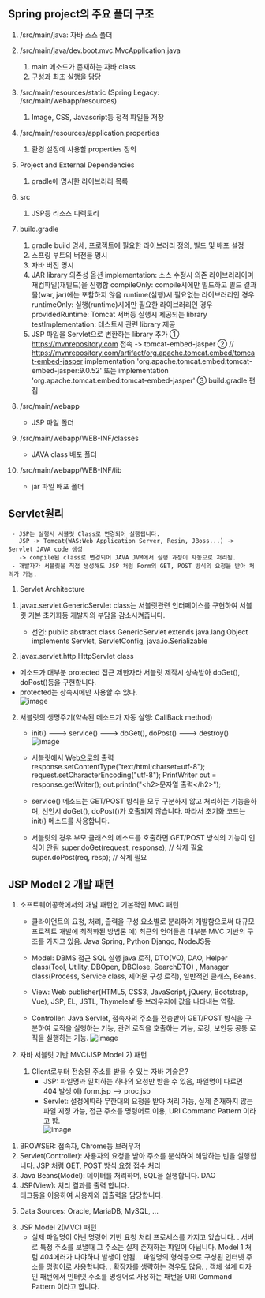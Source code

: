 ## Spring project의 주요 폴더 구조

1. /src/main/java: 자바 소스 폴더

2. /src/main/java/dev.boot.mvc.MvcApplication.java
   1) main 메소드가 존재하는 자바 class
   2) 구성과 최초 실행을 담당

3. /src/main/resources/static (Spring Legacy: /src/main/webapp/resources)
   1) Image, CSS, Javascript등 정적 파일들 저장

4. /src/main/resources/application.properties
   1) 환경 설정에 사용할 properties 정의

5. Project and External Dependencies
   1) gradle에 명시한 라이브러리 목록

6. src
   1) JSP등 리소스 디렉토리

7. build.gradle
   1) gradle build 명세, 프로젝트에 필요한 라이브러리 정의, 빌드 및 배포 설정
   2) 스프링 부트의 버전을 명시
   3) 자바 버전 명시
   4) JAR library 의존성 옵션
       implementation: 소스 수정시 의존 라이브러리이며 재컴파일(재빌드)을 진행함
       compileOnly: compile시에만 빌드하고 빌드 결과물(war, jar)에는 포함하지 않음
                         runtime(실행)시 필요없는 라이브러리인 경우 
       runtimeOnly: 실행(runtime)시에만 필요한 라이브러리인 경우
       providedRuntime: Tomcat 서버등 실행시 제공되는 library
       testImplementation: 테스트시 관련 library 제공
   5) JSP 파일을 Servlet으로 변환하는 library 추가
      ① https://mvnrepository.com 접속 -> tomcat-embed-jasper
      ② // https://mvnrepository.com/artifact/org.apache.tomcat.embed/tomcat-embed-jasper
          implementation 'org.apache.tomcat.embed:tomcat-embed-jasper:9.0.52'
          또는
          implementation 'org.apache.tomcat.embed:tomcat-embed-jasper'
      ③ build.gradle 편집
 8. /src/main/webapp
     - JSP 파일 폴더
  
 9. /src/main/webapp/WEB-INF/classes
     - JAVA class 배포 폴더

 10. /src/main/webapp/WEB-INF/lib
     - jar 파일 배포 폴더

## Servlet원리
     - JSP는 실행시 서블릿 Class로 변경되어 실행됩니다.
       JSP -> Tomcat(WAS:Web Application Server, Resin, JBoss...) -> Servlet JAVA code 생성
       -> compile된 class로 변경되어 JAVA JVM에서 실행 과정이 자동으로 처리됨.
     - 개발자가 서블릿을 직접 생성해도 JSP 처럼 Form의 GET, POST 방식의 요청을 받아 처리가 가능.
 
1. Servlet Architecture
1) javax.servlet.GenericServlet class는 서블릿관련 인터페이스를 구현하여
   서블릿 기본 초기화등 개발자의 부담을 감소시켜줍니다.
    - 선언: public abstract class GenericServlet extends java.lang.Object  implements Servlet, ServletConfig, java.io.Serializable

2) javax.servlet.http.HttpServlet class
  - 메소드가 대부분 protected 접근 제한자라 서블릿 제작시 상속받아
    doGet(), doPost()등을 구현합니다.
  - protected는 상속시에만 사용할 수 있다.<br>
![image](https://user-images.githubusercontent.com/84116509/154664621-da75c7c5-deb5-4d2f-b19e-56d1d99a18ec.png)
2. 서블릿의 생명주기(약속된 메소드가 자동 실행: CallBack method)
   - init() ---> service() ---> doGet(), doPost() ---> destroy()
   ![image](https://user-images.githubusercontent.com/84116509/154664679-471022ad-dcf0-4078-91dc-c2ad3d69817d.png)

   - 서블릿에서 Web으로의 출력
     response.setContentType("text/html;charset=utf-8");
     request.setCharacterEncoding("utf-8");
     PrintWriter out =  response.getWriter();
     out.println("\<h2>문자열 출력\</h2>");

   - service() 메소드는 GET/POST 방식을 모두 구분하지 않고 처리하는 기능을하며,
     선언시 doGet(), doPost()가 호출되지 않습니다. 따라서 초기화 코드는 init() 메소드를
     사용합니다.
 
   - 서블릿의 경우 부모 클래스의 메소드를 호출하면 GET/POST 방식의 기능이 인식이 안됨
     super.doGet(request, response); // 삭제 필요
     super.doPost(req, resp);           // 삭제 필요
     
## JSP Model 2 개발 패턴

1. 소프트웨어공학에서의 개발 패턴인 기본적인 MVC 패턴
   - 클라이언트의 요청, 처리, 출력을 구성 요소별로 분리하여 개발함으로써
     대규모 프로젝트 개발에 최적화된 방법론
      예) 최근의 언어들은 대부분 MVC 기반의 구조를 가지고 있음.
           Java Spring, Python Django, NodeJS등

   - Model: DBMS 접근 SQL 실행 java 로직, DTO(VO), DAO,
               Helper class(Tool, Utility, DBOpen, DBClose, SearchDTO)
               , Manager class(Process, Service class, 제어문 구성 로직), 일반적인 클래스, Beans.

   - View: Web publisher(HTML5, CSS3, JavaScript, jQuery, Bootstrap, Vue),
             JSP, EL, JSTL, Thymeleaf 등 브러우저에 값을 나타내는 역활.

   - Controller: Java Servlet, 접속자의 주소를 전송받아 GET/POST 방식을 구분하여
                   로직을 실행하는 기능, 관련 로직을 호출하는 기능, 로깅, 보안등 공통 로직을
                   실행하는 기능.
   ![image](https://user-images.githubusercontent.com/84116509/154664862-3ad4a3c9-fd2a-421d-b9d4-2281d1e2498f.png)

2. 자바 서블릿 기반  MVC(JSP Model 2) 패턴
   1) Client로부터 전송된 주소를 받을 수 있는 자바 기술은?
       - JSP: 파일명과 일치하는 하나의 요청만 받을 수 있음, 파일명이 다르면 404 발생
         예) form.jsp --> proc.jsp
       - Servlet: 설정에따라 무한대의 요청을 받아 처리 가능, 실제 존재하지 않는 파일 지정 가능,
         접근 주소를 명령어로 이용, URI Command Pattern 이라고 함. <br>
![image](https://user-images.githubusercontent.com/84116509/154664949-131afe11-74fb-47a9-b42f-246313eb3d7d.png)
1) BROWSER: 접속자, Chrome등 브러우저
2) Servlet(Controller): 사용자의 요청을 받아 주소를 분석하여 해당하는 빈을 실행합니다.
                            JSP 처럼 GET, POST 방식 요청 접수 처리
3) Java Beans(Model): 데이터를 처리하며, SQL을 실행합니다. DAO
4) JSP(View): 처리 결과를 출력 합니다.
                 <Form>태그등을 이용하여 사용자와 입출력을 담당합니다.
5) Data Sources: Oracle, MariaDB, MySQL, ...


3. JSP Model 2(MVC) 패턴
   - 실제 파일명이 아닌 명령어 기반 요청 처리 프로세스를 가지고 있습니다. 
    . 서버로 특정 주소를 보낼때 그 주소는 실제 존재하는 파일이 아닙니다.
      Model 1 처럼 404에러가 나야하나 발생이 안됨.
    . 파일명의 형식등으로 구성된 인터넷 주소를 명령어로 사용합니다.
    . 확장자를 생략하는 경우도 많음.
    . 객체 설계 디자인 패턴에서 인터넷 주소를 명령어로 사용하는 패턴을
      URI Command Pattern 이라고 합니다.
